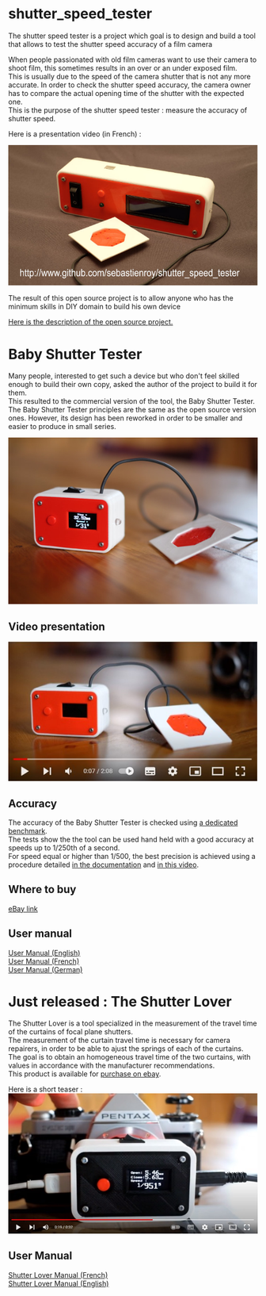 # shutter_speed_tester

The shutter speed tester is a project which goal is to design and build a tool that allows to test the shutter speed accuracy of a film camera



When people passionated with old film cameras want to use their camera to shoot film, this sometimes results in an over or an under exposed film.  
This is usually due to the speed of the camera shutter that is not any more accurate. In order to check the shutter speed accuracy, the camera owner has to compare the actual opening time of the shutter with the expected one.  
This is the purpose of the shutter speed tester : measure the accuracy of shutter speed. 

Here is a presentation video (in French) :  

[![Presentation video in french](images/sst.jpg)](https://youtu.be/lsWC2Jt2cCw)

The result of this open source project is to allow anyone who has the minimum skills in DIY domain to build his own device

[Here is the description of the open source project.](project_description.md)

# Baby Shutter Tester
Many people, interested to get such a device but who don't feel skilled enough to build their own copy, asked the author of the project to build it for them.  
This resulted to the commercial version of the tool, the Baby Shutter Tester.  
The Baby Shutter Tester principles are the same as the open source version ones. However, its design has been reworked in order to be smaller and easier to produce in small series.  

![Baby Shutter Tester image](baby_shutter_tester/images/BabyShutterTester.jpg)

## Video presentation
[![Presentation YouTube](baby_shutter_tester/images/YoutTubeVideo.jpg)](https://youtu.be/0uQaNf9IJO4)

## Accuracy
The accuracy of the Baby Shutter Tester is checked using [a dedicated benchmark](https://github.com/sebastienroy/shutter_meta_tester).  
The tests show the the tool can be used hand held with a good accuracy at speeds up to 1/250th of a second.  
For speed equal or higher than 1/500, the best precision is achieved using a procedure detailed [in the documentation](baby_shutter_tester/BabyShutterTesterUserManual.md) and [in this video](https://youtu.be/vWWtHFmMRck).  

## Where to buy 
[eBay link](https://www.ebay.fr/itm/203877867266)

## User manual

[User Manual (English)](baby_shutter_tester/BabyShutterTesterUserManual_en.md)  
[User Manual (French)](baby_shutter_tester/BabyShutterTesterUserManual.md)  
[User Manual (German)](baby_shutter_tester/BabyShutterTesterUserManual_de.md)

# Just released : The Shutter Lover

The Shutter Lover is a tool specialized in the measurement of the travel time of the curtains of focal plane shutters.  
The measurement of the curtain travel time is necessary for camera repairers, in order to be able to ajust the springs of each of the curtains.  
The goal is to obtain an homogeneous travel time of the two curtains, with values in accordance with the manufacturer recommendations.  
This product is available for [purchase on ebay](https://www.ebay.fr/itm/204344103169).  

Here is a short teaser :  
[![Video of the Shutter Lover](shutter_lover/images/ShutterLoverVideoImage.jpg)](https://youtu.be/AOC1KYjHUho)

## User Manual  

[Shutter Lover Manual (French)](shutter_lover/ShutterLoverUserManual_fr.md)  
[Shutter Lover Manual (English)](shutter_lover/documentation/ShutterLover_Manual_en.pdf)


